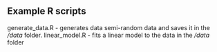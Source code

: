 ## Example R scripts
generate_data.R - generates data semi\-random data and saves it in the */data* folder.
linear_model.R - fits a linear model to the data in the */data* folder
